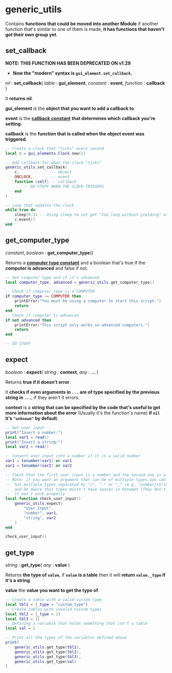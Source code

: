 
# generic_utils

Contains **functions that could be moved into another Module** if another function that's similar to one of them is made, **it has functions that haven't got their own group yet**.

## set_callback

**NOTE: THIS FUNCTION HAS BEEN DEPRECATED ON v1.29**

* **Now the "modern" syntax is `gui_element.set_callback`.**

*nil* : **set_callback**( *table* : **gui_element**, *constant* : **event**, *function* : **callback** )

It **returns nil**.

**gui_element** is the **object that you want to add a callback to**.

**event** is the [**callback constant**](./constants.md#callbacks) **that determines which callback you're setting**.

**callback** is the **function that is called when the object event was triggered**.

```lua
-- Create a clock that "ticks" every second
local c = gui_elements.Clock.new(1)

-- Add callback for when the clock "ticks"
generic_utils.set_callback(
    c,              -- object
    ONCLOCK,        -- event
    function (self) -- callback
        -- DO STUFF WHEN THE CLOCK TRIGGERS
    end
)

-- Loop that updates the clock
while true do
    sleep(0.1) -- Using sleep to not get "too long without yielding" error
    c:event()
end
```

## get_computer_type

*constant*, *boolean* : **get_computer_type**()

Returns a [**computer type constant**](./constants.md#computer-type) and a boolean that's true if the **computer is advanced** and false if not.

```lua
-- Get computer type and if it's advanced
local computer_type, advanced = generic_utils.get_computer_type()

-- Check if computer_type is a COMPUTER
if computer_type ~= COMPUTER then
    printError("You must be using a computer to start this script.")
    return
end
-- Check if computer is advanced
if not advanced then
    printError("This script only works on advanced computers.")
    return
end

-- DO STUFF
```

## expect

*boolean* : **expect**( *string* : **context**, *any* : **...** )

Returns **true if it doesn't error**.

It **checks if even arguments in `...` are of type specified by the previous string in `...`**, if they aren't it errors.

**context** is a **string that can be specified by the code that's useful to get more information about the error** (Usually it's the function's name) **if `nil` it's `"unknown"` by default**.

```lua
-- Get user input
print("Insert a number:")
local var1 = read()
print("Insert a string:")
local var2 = read()

-- Convert user input into a number if it is a valid number
var1 = tonumber(var1) or var1
var2 = tonumber(var2) or var2

-- Check that the first user input is a number and the second one is a string
-- Note: if you want an argument that can be of multiple types you can use a string that
--  has multiple types separated by "/", "." or "," (e.g. "number/string" or "number,string")
--  and be aware that types mustn't have spaces in between (They don't get trimmed) else
--  it won't work properly
local function check_user_input()
    generic_utils.expect(
        "User Input",
        "number", var1,
        "string", var2
    )
end

check_user_input()
```

## get_type

*string* : **get_type**( *any* : **value** )

Returns **the type of `value`**, if **`value` is a table** then it will **return `value._type` if it's a string**.

**value** the **value you want to get the type of**.

```lua
-- Create a table with a valid custom type
local tbl1 = {_type = "custom_type"}
-- Create tables with invalid custom types
local tbl2 = {_type = 1}
local tbl3 = {}
-- Defining a variable that holds something that isn't a table
local val = 2

-- Print all the types of the variables defined above
print(
    generic_utils.get_type(tbl1),
    generic_utils.get_type(tbl2),
    generic_utils.get_type(tbl3),
    generic_utils.get_type(val)
)
```
